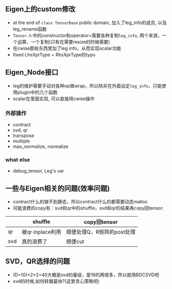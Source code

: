 ## Eigen上的custom修改
- at the end of `class TensorBase` public domain, 加入了leg_info的成员, 以及leg_rename函数
- `Tensor.h` 中的constructor和operator=需要各种复制`leg_info`, 两个来源，一个运算，一个复制(只有在需要resize的时候需要)
- 在cwise那些东西里加了leg info，从而实现scalar功能
- fixed LhsXprType + RhsXprType的typo

## Eigen_Node接口
- leg的维护需要手动对各种op做wrap，所以除非在外面设定`leg_info`，只能使用plugin中的几个函数
- scalar在里面实现, 可以直接用cwise操作

### 外部操作
- contract
- svd, qr
- transpose
- multiple
- max_normalize, normalize

### what else
- debug_tensor, Leg's var

## 一些与Eigen相关的问题(效率问题)

- contract什么的做不到静态，所以contract什么的都需要动态malloc
- 可能浪费的copy有：svd和qr中的shuffle，svd和qr的结果再copy回tensor:

|         |shuffle          |copy回tensor             |
|---------|-----------------|-------------------------|
|qr       |被qr inplace利用  |顺便处理Q，R矩阵的post处理  |
|svd      |真的浪费了         |顺便cut                  |

## SVD，QR选择的问题
- (D=10)×2×2=40大概是svd的量级，是16的两倍多，所以就用BDCSVD吧
- svd的时候,如何转置最快?(这里贪心策略吧)
